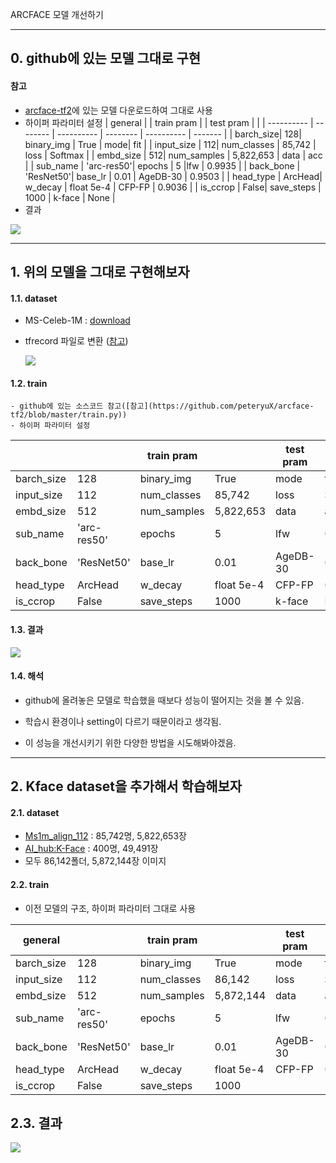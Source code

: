 ARCFACE 모델 개선하기

---

## 0. github에 있는 모델 그대로 구현

#### 참고

- [arcface-tf2](https://github.com/peteryuX/arcface-tf2)에 있는 모델 다운로드하여 그대로 사용
- 하이퍼 파라미터 설정
|  general | | train pram  | | test pram | |
| ---------- | -------- | ---------- | -------- | ---------- | ------- |
| barch_size| 128| binary_img  | True | mode| fit |
| input_size | 112| num_classes | 85,742  | loss | Softmax |
| embd_size | 512| num_samples | 5,822,653  | data | acc |
| sub_name | 'arc-res50'| epochs  | 5  |lfw | 0.9935 |
| back_bone | 'ResNet50'| base_lr  | 0.01  | AgeDB-30 | 0.9503 |
| head_type | ArcHead| w_decay  | float 5e-4  | CFP-FP | 0.9036 |
| is_ccrop | False| save_steps | 1000  | k-face | None  |
- 결과
<img src="0.200220_test_1/200220_test_1.png" />

---

## 1. 위의 모델을 그대로 구현해보자

#### 1.1. dataset

- MS-Celeb-1M : [download](https://drive.google.com/file/d/1X202mvYe5tiXFhOx82z4rPiPogXD435i/view)

- tfrecord 파일로 변환 ([참고](https://github.com/peteryuX/arcface-tf2/blob/master/data/convert_train_binary_tfrecord.py))

  <img src="./1.200216_sameModel/tfrecord.png"  />

#### 1.2. train

	- github에 있는 소스코드 참고([참고](https://github.com/peteryuX/arcface-tf2/blob/master/train.py))
	- 하이퍼 파라미터 설정

|            |             | train pram  |            | test pram |         |
| ---------- | ----------- | ----------- | ---------- | --------- | ------- |
| barch_size | 128         | binary_img  | True       | mode      | fit     |
| input_size | 112         | num_classes | 85,742     | loss      | Softmax |
| embd_size  | 512         | num_samples | 5,822,653  | data      | acc     |
| sub_name   | 'arc-res50' | epochs      | 5          | lfw       | 0.9710  |
| back_bone  | 'ResNet50'  | base_lr     | 0.01       | AgeDB-30  | 0.8520  |
| head_type  | ArcHead     | w_decay     | float 5e-4 | CFP-FP    | 0.8757  |
| is_ccrop   | False       | save_steps  | 1000       | k-face    | None    |

#### 1.3. 결과

<img src="./1.200216_sameModel/1.train_0_test_result.jpg" />

#### 1.4. 해석

- github에 올려놓은 모델로 학습했을 때보다 성능이 떨어지는 것을 볼 수 있음.

- 학습시 환경이나 setting이 다르기 때문이라고 생각됨. 

- 이 성능을 개선시키기 위한 다양한 방법을 시도해봐야겠음.

---

  ## 2. Kface dataset을 추가해서 학습해보자

#### 2.1. dataset

- [Ms1m_align_112](https://drive.google.com/file/d/1X202mvYe5tiXFhOx82z4rPiPogXD435i/view)  : 85,742명, 5,822,653장
- [AI_hub:K-Face](http://www.aihub.or.kr/aidata/73) :  400명,  49,491장 
- 모두  86,142폴더, 5,872,144장 이미지 

#### 2.2. train

- 이전 모델의 구조, 하이퍼 파라미터 그대로 사용

general | | train pram  | | test pram | |
| ---------- | -------- | ---------- | -------- | ---------- | ------- |
| barch_size| 128| binary_img  | True | mode| fit |
| input_size | 112| num_classes | 86,142  | loss | Softmax |
| embd_size | 512| num_samples | 5,872,144  | data | acc|
| sub_name | 'arc-res50'| epochs  | 5  |lfw | 0.9705 |
| back_bone | 'ResNet50'| base_lr  | 0.01  | AgeDB-30 | 0.8560|
| head_type | ArcHead| w_decay  | float 5e-4  | CFP-FP | 0.8817 |
| is_ccrop | False| save_steps | 1000  |       |        |

## 2.3. 결과

<img src="./2.200221_kfacesetModel/2.train_1_test_result.jpg" />